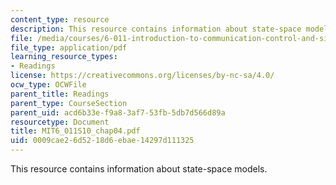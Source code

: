 ```yaml
---
content_type: resource
description: This resource contains information about state-space models.
file: /media/courses/6-011-introduction-to-communication-control-and-signal-processing-spring-2010/0009cae26d5218d6ebae14297d111325_MIT6_011S10_chap04.pdf
file_type: application/pdf
learning_resource_types:
- Readings
license: https://creativecommons.org/licenses/by-nc-sa/4.0/
ocw_type: OCWFile
parent_title: Readings
parent_type: CourseSection
parent_uid: acd6b33e-f9a8-3af7-53fb-5db7d566d89a
resourcetype: Document
title: MIT6_011S10_chap04.pdf
uid: 0009cae2-6d52-18d6-ebae-14297d111325
---
```

This resource contains information about state-space models.